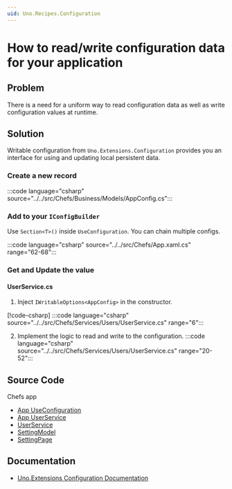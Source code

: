 ```yaml
---
uid: Uno.Recipes.Configuration
---
```


# How to read/write configuration data for your application

## Problem

There is a need for a uniform way to read configuration data as well as write configuration values at runtime.

## Solution

Writable configuration from `Uno.Extensions.Configuration` provides you an interface for using and updating local persistent data.

### Create a new record

:::code language="csharp" source="../../src/Chefs/Business/Models/AppConfig.cs":::

### Add to your `IConfigBuilder`

Use `Section<T>()` inside `UseConfiguration`. You can chain multiple configs.

:::code language="csharp" source="../../src/Chefs/App.xaml.cs" range="62-68":::

### Get and Update the value

#### UserService.cs

1. Inject `IWritableOptions<AppConfig>` in the constructor.

[!code-csharp[](../../src/Chefs/Services/Users/UserService.cs#L10-L14?highlight=2,13)]
:::code language="csharp" source="../../src/Chefs/Services/Users/UserService.cs" range="6":::

2. Implement the logic to read and write to the configuration.
:::code language="csharp" source="../../src/Chefs/Services/Users/UserService.cs" range="20-52":::

## Source Code

Chefs app
- [App UseConfiguration](https://github.com/unoplatform/uno.chefs/blob/c39edbc737dfd899b31cb3ba24d017c9e8351861/src/Chefs/App.cs#L31)
- [App UserService](https://github.com/unoplatform/uno.chefs/blob/c39edbc737dfd899b31cb3ba24d017c9e8351861/src/Chefs/App.cs#L83)
- [UserService](https://github.com/unoplatform/uno.chefs/blob/c39edbc737dfd899b31cb3ba24d017c9e8351861/src/Chefs/Services/Users/UserService.cs)
- [SettingModel](https://github.com/unoplatform/uno.chefs/blob/c39edbc737dfd899b31cb3ba24d017c9e8351861/src/Chefs/Presentation/SettingsModel.cs#L22)
- [SettingPage](https://github.com/unoplatform/uno.chefs/blob/c39edbc737dfd899b31cb3ba24d017c9e8351861/src/Chefs/Views/SettingsPage.xaml#L125)

## Documentation

- [Uno.Extensions Configuration Documentation](xref:Uno.Extensions.Configuration.Overview)